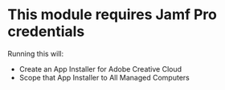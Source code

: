 # This module requires Jamf Pro credentials

Running this will:

- Create an App Installer for Adobe Creative Cloud  
- Scope that App Installer to All Managed Computers  
